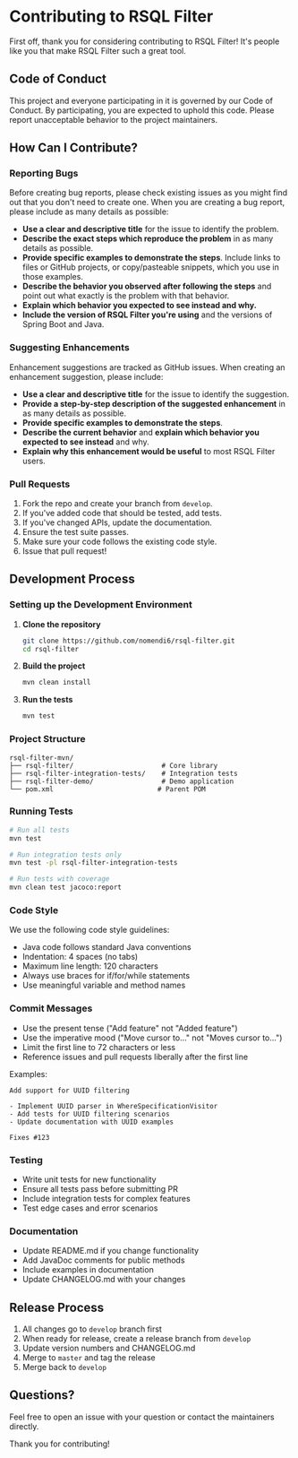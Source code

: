 # Contributing to RSQL Filter

First off, thank you for considering contributing to RSQL Filter! It's people like you that make RSQL Filter such a great tool.

## Code of Conduct

This project and everyone participating in it is governed by our Code of Conduct. By participating, you are expected to uphold this code. Please report unacceptable behavior to the project maintainers.

## How Can I Contribute?

### Reporting Bugs

Before creating bug reports, please check existing issues as you might find out that you don't need to create one. When you are creating a bug report, please include as many details as possible:

* **Use a clear and descriptive title** for the issue to identify the problem.
* **Describe the exact steps which reproduce the problem** in as many details as possible.
* **Provide specific examples to demonstrate the steps**. Include links to files or GitHub projects, or copy/pasteable snippets, which you use in those examples.
* **Describe the behavior you observed after following the steps** and point out what exactly is the problem with that behavior.
* **Explain which behavior you expected to see instead and why.**
* **Include the version of RSQL Filter you're using** and the versions of Spring Boot and Java.

### Suggesting Enhancements

Enhancement suggestions are tracked as GitHub issues. When creating an enhancement suggestion, please include:

* **Use a clear and descriptive title** for the issue to identify the suggestion.
* **Provide a step-by-step description of the suggested enhancement** in as many details as possible.
* **Provide specific examples to demonstrate the steps**.
* **Describe the current behavior** and **explain which behavior you expected to see instead** and why.
* **Explain why this enhancement would be useful** to most RSQL Filter users.

### Pull Requests

1. Fork the repo and create your branch from `develop`.
2. If you've added code that should be tested, add tests.
3. If you've changed APIs, update the documentation.
4. Ensure the test suite passes.
5. Make sure your code follows the existing code style.
6. Issue that pull request!

## Development Process

### Setting up the Development Environment

1. **Clone the repository**
   ```bash
   git clone https://github.com/nomendi6/rsql-filter.git
   cd rsql-filter
   ```

2. **Build the project**
   ```bash
   mvn clean install
   ```

3. **Run the tests**
   ```bash
   mvn test
   ```

### Project Structure

```
rsql-filter-mvn/
├── rsql-filter/                      # Core library
├── rsql-filter-integration-tests/    # Integration tests
├── rsql-filter-demo/                 # Demo application
└── pom.xml                          # Parent POM
```

### Running Tests

```bash
# Run all tests
mvn test

# Run integration tests only
mvn test -pl rsql-filter-integration-tests

# Run tests with coverage
mvn clean test jacoco:report
```

### Code Style

We use the following code style guidelines:

* Java code follows standard Java conventions
* Indentation: 4 spaces (no tabs)
* Maximum line length: 120 characters
* Always use braces for if/for/while statements
* Use meaningful variable and method names

### Commit Messages

* Use the present tense ("Add feature" not "Added feature")
* Use the imperative mood ("Move cursor to..." not "Moves cursor to...")
* Limit the first line to 72 characters or less
* Reference issues and pull requests liberally after the first line

Examples:
```
Add support for UUID filtering

- Implement UUID parser in WhereSpecificationVisitor
- Add tests for UUID filtering scenarios
- Update documentation with UUID examples

Fixes #123
```

### Testing

* Write unit tests for new functionality
* Ensure all tests pass before submitting PR
* Include integration tests for complex features
* Test edge cases and error scenarios

### Documentation

* Update README.md if you change functionality
* Add JavaDoc comments for public methods
* Include examples in documentation
* Update CHANGELOG.md with your changes

## Release Process

1. All changes go to `develop` branch first
2. When ready for release, create a release branch from `develop`
3. Update version numbers and CHANGELOG.md
4. Merge to `master` and tag the release
5. Merge back to `develop`

## Questions?

Feel free to open an issue with your question or contact the maintainers directly.

Thank you for contributing!